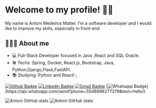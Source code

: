 # Welcome to my profile! 👍🏻
My name is Antoni Medeiros Mattei. 
I'm a software developer and I would like to improve my skills, especially in front-end


## 🧑🏻‍💻 About me 
- 💻 Full-Stack Developer focused in Java ,React and SQL Oracle.
- 🛠 Techs: Spring, Docker, React.js, Bootstrap, Java, Python,Django,Flask,FastAPI.
- :books: Studying: Python and React! ;

[![Github Badge](https://img.shields.io/badge/-Github-000?style=flat-square&logo=Github&logoColor=white&link=https://github.com/antonimattei)](https://github.com/antonimattei)
[![Linkedin Badge](https://img.shields.io/badge/-LinkedIn-blue?style=flat-square&logo=Linkedin&logoColor=white&link=https://www.linkedin.com/in/antoni-mattei-a906941b0/)](https://www.linkedin.com)
[![Gmail Badge](https://img.shields.io/badge/-Gmail-c14438?style=flat-square&logo=Gmail&logoColor=white&link=mailto:antonidemedeiros@gmail.com)](mailto:antonidemedeiros@gmail.com)
[![Whatsapp Badge](https://img.shields.io/badge/-Whatsapp-4CA143?style=flat-square&labelColor=4CA143&logo=whatsapp&logoColor=white&link=https://api.whatsapp.com/send?phone=5548996277379&text=Hello!)](https://api.whatsapp.com/send?phone=5548996277379&text=Hello!)

![Antoni GitHub stats](https://github-readme-stats.vercel.app/api?username=antonimattei&show_icons=true&theme=react)
![Antoni GitHub stats](https://github-readme-stats.vercel.app/api/top-langs/?username=antonimattei&theme=react)
